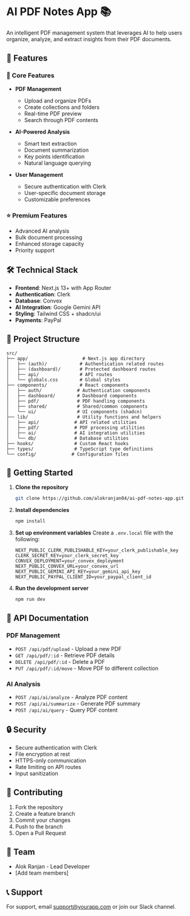 # AI PDF Notes App 📚

An intelligent PDF management system that leverages AI to help users organize, analyze, and extract insights from their PDF documents.

## 🌟 Features

### 📱 Core Features
- **PDF Management**
  - Upload and organize PDFs
  - Create collections and folders
  - Real-time PDF preview
  - Search through PDF contents

- **AI-Powered Analysis**
  - Smart text extraction
  - Document summarization
  - Key points identification
  - Natural language querying

- **User Management**
  - Secure authentication with Clerk
  - User-specific document storage
  - Customizable preferences

### ⭐ Premium Features
- Advanced AI analysis
- Bulk document processing
- Enhanced storage capacity
- Priority support

## 🛠️ Technical Stack

- **Frontend**: Next.js 13+ with App Router
- **Authentication**: Clerk
- **Database**: Convex
- **AI Integration**: Google Gemini API
- **Styling**: Tailwind CSS + shadcn/ui
- **Payments**: PayPal

## 📁 Project Structure

```
src/
├── app/                    # Next.js app directory
│   ├── (auth)/            # Authentication related routes
│   ├── (dashboard)/       # Protected dashboard routes
│   ├── api/               # API routes
│   └── globals.css        # Global styles
├── components/            # React components
│   ├── auth/             # Authentication components
│   ├── dashboard/        # Dashboard components
│   ├── pdf/              # PDF handling components
│   ├── shared/           # Shared/common components
│   └── ui/               # UI components (shadcn)
├── lib/                  # Utility functions and helpers
│   ├── api/             # API related utilities
│   ├── pdf/             # PDF processing utilities
│   ├── ai/              # AI integration utilities
│   └── db/              # Database utilities
├── hooks/               # Custom React hooks
├── types/               # TypeScript type definitions
└── config/             # Configuration files
```

## 🚀 Getting Started

1. **Clone the repository**
   ```bash
   git clone https://github.com/alokranjan04/ai-pdf-notes-app.git
   ```

2. **Install dependencies**
   ```bash
   npm install
   ```

3. **Set up environment variables**
   Create a `.env.local` file with the following:
   ```env
   NEXT_PUBLIC_CLERK_PUBLISHABLE_KEY=your_clerk_publishable_key
   CLERK_SECRET_KEY=your_clerk_secret_key
   CONVEX_DEPLOYMENT=your_convex_deployment
   NEXT_PUBLIC_CONVEX_URL=your_convex_url
   NEXT_PUBLIC_GEMINI_API_KEY=your_gemini_api_key
   NEXT_PUBLIC_PAYPAL_CLIENT_ID=your_paypal_client_id
   ```

4. **Run the development server**
   ```bash
   npm run dev
   ```

## 📝 API Documentation

### PDF Management
- `POST /api/pdf/upload` - Upload a new PDF
- `GET /api/pdf/:id` - Retrieve PDF details
- `DELETE /api/pdf/:id` - Delete a PDF
- `PUT /api/pdf/:id/move` - Move PDF to different collection

### AI Analysis
- `POST /api/ai/analyze` - Analyze PDF content
- `POST /api/ai/summarize` - Generate PDF summary
- `POST /api/ai/query` - Query PDF content

## 🔒 Security

- Secure authentication with Clerk
- File encryption at rest
- HTTPS-only communication
- Rate limiting on API routes
- Input sanitization

## 🤝 Contributing

1. Fork the repository
2. Create a feature branch
3. Commit your changes
4. Push to the branch
5. Open a Pull Request


## 👥 Team

- Alok Ranjan - Lead Developer
- [Add team members]

## 📞 Support

For support, email support@yourapp.com or join our Slack channel.